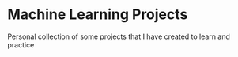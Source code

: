 # Machine Learning Projects

Personal collection of some projects that I have created to learn and practice